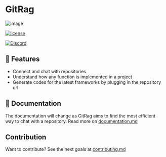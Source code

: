 # GitRag
![image](https://github.com/user-attachments/assets/328cf8f3-0677-4894-8a3f-5e514e53d17f)

[![license](https://img.shields.io/badge/license-MIT-blue)](https://github.com/shrideep-tamboli/GitRAG/blob/main/LICENSE)

[![Discord](https://img.shields.io/discord/1366502214419484772?label=GitRag&logo=discord&style=flat)](https://discord.gg/K897HuZjgB)


## 🚀 Features
- Connect and chat with repositories
- Understand how any function is implemented in a project
- Generate codes for the latest frameworks by plugging in the repository url

## 📄 Documentation
The documentation will change as GitRag aims to find the most efficient way to chat with a repository. Read more on [documentation.md](https://github.com/shrideep-tamboli/GitRAG/blob/main/documentation.md)

## Contribution
Want to contribute? See the next goals at [contributing.md](https://github.com/shrideep-tamboli/GitRAG/blob/main/CONTRIBUTING.md)

